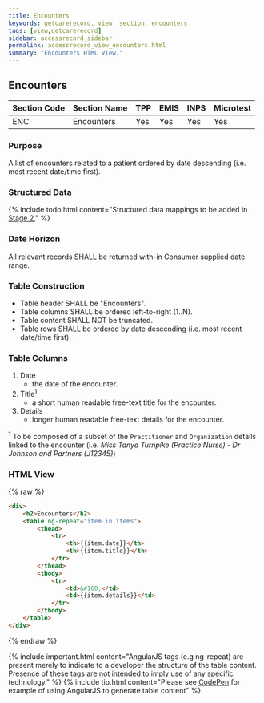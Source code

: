 ```yaml
---
title: Encounters
keywords: getcarerecord, view, section, encounters
tags: [view,getcarerecord]
sidebar: accessrecord_sidebar
permalink: accessrecord_view_encounters.html
summary: "Encounters HTML View."
---
```


## Encounters ##

| Section Code | Section Name | TPP | EMIS | INPS | Microtest |
| ------------ | ------------ |-----|------|------|-----------|
| ENC | Encounters | Yes | Yes | Yes | Yes |

### Purpose ###

A list of encounters related to a patient ordered by date descending (i.e. most recent date/time first).

### Structured Data ###

{% include todo.html content="Structured data mappings to be added in [Stage 2.](designprinciples_maturity_model.html)" %}

### Date Horizon ###

All relevant records SHALL be returned with-in Consumer supplied date range.

### Table Construction ###

- Table header SHALL be "Encounters".
- Table columns SHALL be ordered left-to-right (1..N).
- Table content SHALL NOT be truncated.
- Table rows SHALL be ordered by date descending (i.e. most recent date/time first).

### Table Columns ###

1. Date
	- the date of the encounter.
2. Title<sup>1</sup>
	- a short human readable free-text title for the encounter.
3. Details
	- longer human readable free-text details for the encounter.

<sup>1</sup> To be composed of a subset of the `Practitioner` and `Organization` details linked to the encounter (i.e. *Miss Tanya Turnpike (Practice Nurse) - Dr Johnson and Partners (J12345)*)

### HTML View ###

{% raw %}
```html
<div>
	<h2>Encounters</h2>
	<table ng-repeat="item in items">
		<thead>
			<tr>
				<th>{{item.date}}</th>
				<th>{{item.title}}</th>				
			</tr>
		</thead>
		<tbody>
			<tr>
				<td>&#160;</td>
				<td>{{item.details}}</td>
			</tr>
		</tbody>
	</table>
</div>
```
{% endraw %}

{% include important.html content="AngularJS tags (e.g ng-repeat) are present merely to indicate to a developer the structure of the table content. Presence of these tags are not intended to imply use of any specific technology." %} {% include tip.html content="Please see [CodePen](https://codepen.io/gpconnect/pen/rrNKWb) for example of using AngularJS to generate table content" %}
